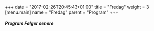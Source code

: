 +++
date = "2017-02-26T20:45:43+01:00"
title = "Fredag"
weight = 3
[menu.main]
name = "Fredag"
parent = "Program"
+++

##### Program Følger senere

<!--{{< display_table_csv_program file="content/program/fredag.csv" class="striped bordered" >}} -->
